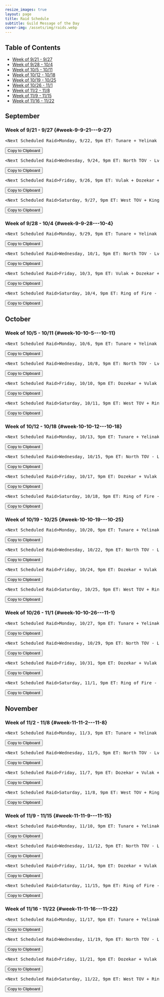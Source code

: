 ```yaml
---
resize_images: true
layout: page
title: Raid Schedule
subtitle: Guild Message of the Day
cover-img: /assets/img/raids.webp
---
```


## Table of Contents

- [Week of 9/21 - 9/27](#week-9-9-21---9-27)
- [Week of 9/28 - 10/4](#week-9-9-28---10-4)
- [Week of 10/5 - 10/11](#week-10-10-5---10-11)
- [Week of 10/12 - 10/18](#week-10-10-12---10-18)
- [Week of 10/19 - 10/25](#week-10-10-19---10-25)
- [Week of 10/26 - 11/1](#week-10-10-26---11-1)
- [Week of 11/2 - 11/8](#week-11-11-2---11-8)
- [Week of 11/9 - 11/15](#week-11-11-9---11-15)
- [Week of 11/16 - 11/22](#week-11-11-16---11-22)

## September


### Week of 9/21 - 9/27 {#week-9-9-21---9-27}

<div class="copy-text-container"><pre class="copy-text-content" id="copy-box-82d8fudcr">&lt;Next Scheduled Raid&gt;Monday, 9/22, 9pm ET: Tunare + Yelinak + Plane of Fear + HoT - Lv55+ to raid - Join us at FormerGlory.LOL</pre><button class="copy-button" onclick="copyText('copy-box-82d8fudcr')">Copy to Clipboard</button></div>

<div class="copy-text-container"><pre class="copy-text-content" id="copy-box-iknm2ians">&lt;Next Scheduled Raid&gt;Wednesday, 9/24, 9pm ET: North TOV - Lv55+ to raid - Join us at FormerGlory.LOL</pre><button class="copy-button" onclick="copyText('copy-box-iknm2ians')">Copy to Clipboard</button></div>

<div class="copy-text-container"><pre class="copy-text-content" id="copy-box-x8jvhwr9i">&lt;Next Scheduled Raid&gt;Friday, 9/26, 9pm ET: Vulak + Dozekar + Klandi & Zlandi + Sleeper's Tomb - Lv55+ to raid - Join us at FormerGlory.LOL</pre><button class="copy-button" onclick="copyText('copy-box-x8jvhwr9i')">Copy to Clipboard</button></div>

<div class="copy-text-container"><pre class="copy-text-content" id="copy-box-ql97ex98c">&lt;Next Scheduled Raid&gt;Saturday, 9/27, 9pm ET: West TOV + King Tormax & Vindi + Dain - Lv55+ to raid - Join us at FormerGlory.LOL</pre><button class="copy-button" onclick="copyText('copy-box-ql97ex98c')">Copy to Clipboard</button></div>


### Week of 9/28 - 10/4 {#week-9-9-28---10-4}

<div class="copy-text-container"><pre class="copy-text-content" id="copy-box-qvbh561u5">&lt;Next Scheduled Raid&gt;Monday, 9/29, 9pm ET: Tunare + Yelinak + Plane of Fear + HoT - Lv55+ to raid - Join us at FormerGlory.LOL</pre><button class="copy-button" onclick="copyText('copy-box-qvbh561u5')">Copy to Clipboard</button></div>

<div class="copy-text-container"><pre class="copy-text-content" id="copy-box-hif57amlr">&lt;Next Scheduled Raid&gt;Wednesday, 10/1, 9pm ET: North TOV - Lv55+ to raid - Join us at FormerGlory.LOL</pre><button class="copy-button" onclick="copyText('copy-box-hif57amlr')">Copy to Clipboard</button></div>

<div class="copy-text-container"><pre class="copy-text-content" id="copy-box-3p8uc7f4n">&lt;Next Scheduled Raid&gt;Friday, 10/3, 9pm ET: Vulak + Dozekar + Klandi & Zlandi + Sleeper's Tomb - Lv55+ to raid - Join us at FormerGlory.LOL</pre><button class="copy-button" onclick="copyText('copy-box-3p8uc7f4n')">Copy to Clipboard</button></div>

<div class="copy-text-container"><pre class="copy-text-content" id="copy-box-bpp18uumg">&lt;Next Scheduled Raid&gt;Saturday, 10/4, 9pm ET: Ring of Fire - Lv55+ to raid - Join us at FormerGlory.LOL</pre><button class="copy-button" onclick="copyText('copy-box-bpp18uumg')">Copy to Clipboard</button></div>


## October


### Week of 10/5 - 10/11 {#week-10-10-5---10-11}

<div class="copy-text-container"><pre class="copy-text-content" id="copy-box-8nufbnuae">&lt;Next Scheduled Raid&gt;Monday, 10/6, 9pm ET: Tunare + Yelinak + KT + Plane of Fear + HoT - Lv55+ to raid - Join us at FormerGlory.LOL</pre><button class="copy-button" onclick="copyText('copy-box-8nufbnuae')">Copy to Clipboard</button></div>

<div class="copy-text-container"><pre class="copy-text-content" id="copy-box-8ewdtmzis">&lt;Next Scheduled Raid&gt;Wednesday, 10/8, 9pm ET: North TOV - Lv55+ to raid - Join us at FormerGlory.LOL</pre><button class="copy-button" onclick="copyText('copy-box-8ewdtmzis')">Copy to Clipboard</button></div>

<div class="copy-text-container"><pre class="copy-text-content" id="copy-box-b8b91w5t2">&lt;Next Scheduled Raid&gt;Friday, 10/10, 9pm ET: Dozekar + Vulak + Klandi & Zlandi + AoW - Lv55+ to raid - Join us at FormerGlory.LOL</pre><button class="copy-button" onclick="copyText('copy-box-b8b91w5t2')">Copy to Clipboard</button></div>

<div class="copy-text-container"><pre class="copy-text-content" id="copy-box-7l76708bf">&lt;Next Scheduled Raid&gt;Saturday, 10/11, 9pm ET: West TOV + Ring War + Dain - Lv55+ to raid - Join us at FormerGlory.LOL</pre><button class="copy-button" onclick="copyText('copy-box-7l76708bf')">Copy to Clipboard</button></div>


### Week of 10/12 - 10/18 {#week-10-10-12---10-18}

<div class="copy-text-container"><pre class="copy-text-content" id="copy-box-jbbsrqlcf">&lt;Next Scheduled Raid&gt;Monday, 10/13, 9pm ET: Tunare + Yelinak + KT + Plane of Fear + HoT - Lv55+ to raid - Join us at FormerGlory.LOL</pre><button class="copy-button" onclick="copyText('copy-box-jbbsrqlcf')">Copy to Clipboard</button></div>

<div class="copy-text-container"><pre class="copy-text-content" id="copy-box-4v8ovn4fi">&lt;Next Scheduled Raid&gt;Wednesday, 10/15, 9pm ET: North TOV - Lv55+ to raid - Join us at FormerGlory.LOL</pre><button class="copy-button" onclick="copyText('copy-box-4v8ovn4fi')">Copy to Clipboard</button></div>

<div class="copy-text-container"><pre class="copy-text-content" id="copy-box-6fvp91idt">&lt;Next Scheduled Raid&gt;Friday, 10/17, 9pm ET: Dozekar + Vulak + AoW + Sleeper's Tomb - Lv55+ to raid - Join us at FormerGlory.LOL</pre><button class="copy-button" onclick="copyText('copy-box-6fvp91idt')">Copy to Clipboard</button></div>

<div class="copy-text-container"><pre class="copy-text-content" id="copy-box-v0fvp65tc">&lt;Next Scheduled Raid&gt;Saturday, 10/18, 9pm ET: Ring of Fire - Lv55+ to raid - Join us at FormerGlory.LOL</pre><button class="copy-button" onclick="copyText('copy-box-v0fvp65tc')">Copy to Clipboard</button></div>


### Week of 10/19 - 10/25 {#week-10-10-19---10-25}

<div class="copy-text-container"><pre class="copy-text-content" id="copy-box-hony53atp">&lt;Next Scheduled Raid&gt;Monday, 10/20, 9pm ET: Tunare + Yelinak + KT + Plane of Fear + HoT - Lv55+ to raid - Join us at FormerGlory.LOL</pre><button class="copy-button" onclick="copyText('copy-box-hony53atp')">Copy to Clipboard</button></div>

<div class="copy-text-container"><pre class="copy-text-content" id="copy-box-jnk9apwj1">&lt;Next Scheduled Raid&gt;Wednesday, 10/22, 9pm ET: North TOV - Lv55+ to raid - Join us at FormerGlory.LOL</pre><button class="copy-button" onclick="copyText('copy-box-jnk9apwj1')">Copy to Clipboard</button></div>

<div class="copy-text-container"><pre class="copy-text-content" id="copy-box-uaidgf3kf">&lt;Next Scheduled Raid&gt;Friday, 10/24, 9pm ET: Dozekar + Vulak + AoW + Sleeper's Tomb - Lv55+ to raid - Join us at FormerGlory.LOL</pre><button class="copy-button" onclick="copyText('copy-box-uaidgf3kf')">Copy to Clipboard</button></div>

<div class="copy-text-container"><pre class="copy-text-content" id="copy-box-jz6zfihlr">&lt;Next Scheduled Raid&gt;Saturday, 10/25, 9pm ET: West TOV + Ring War + Dain - Lv55+ to raid - Join us at FormerGlory.LOL</pre><button class="copy-button" onclick="copyText('copy-box-jz6zfihlr')">Copy to Clipboard</button></div>


### Week of 10/26 - 11/1 {#week-10-10-26---11-1}

<div class="copy-text-container"><pre class="copy-text-content" id="copy-box-1e86hc18h">&lt;Next Scheduled Raid&gt;Monday, 10/27, 9pm ET: Tunare + Yelinak + KT + Plane of Fear + HoT - Lv55+ to raid - Join us at FormerGlory.LOL</pre><button class="copy-button" onclick="copyText('copy-box-1e86hc18h')">Copy to Clipboard</button></div>

<div class="copy-text-container"><pre class="copy-text-content" id="copy-box-np7y0i431">&lt;Next Scheduled Raid&gt;Wednesday, 10/29, 9pm ET: North TOV - Lv55+ to raid - Join us at FormerGlory.LOL</pre><button class="copy-button" onclick="copyText('copy-box-np7y0i431')">Copy to Clipboard</button></div>

<div class="copy-text-container"><pre class="copy-text-content" id="copy-box-yonyh7z0t">&lt;Next Scheduled Raid&gt;Friday, 10/31, 9pm ET: Dozekar + Vulak + AoW + Sleeper's Tomb - Lv55+ to raid - Join us at FormerGlory.LOL</pre><button class="copy-button" onclick="copyText('copy-box-yonyh7z0t')">Copy to Clipboard</button></div>

<div class="copy-text-container"><pre class="copy-text-content" id="copy-box-o2e60ufdy">&lt;Next Scheduled Raid&gt;Saturday, 11/1, 9pm ET: Ring of Fire - Lv55+ to raid - Join us at FormerGlory.LOL</pre><button class="copy-button" onclick="copyText('copy-box-o2e60ufdy')">Copy to Clipboard</button></div>


## November


### Week of 11/2 - 11/8 {#week-11-11-2---11-8}

<div class="copy-text-container"><pre class="copy-text-content" id="copy-box-hhm4jvf9p">&lt;Next Scheduled Raid&gt;Monday, 11/3, 9pm ET: Tunare + Yelinak + KT + Plane of Fear + HoT - Lv55+ to raid - Join us at FormerGlory.LOL</pre><button class="copy-button" onclick="copyText('copy-box-hhm4jvf9p')">Copy to Clipboard</button></div>

<div class="copy-text-container"><pre class="copy-text-content" id="copy-box-l7ekji2k7">&lt;Next Scheduled Raid&gt;Wednesday, 11/5, 9pm ET: North TOV - Lv55+ to raid - Join us at FormerGlory.LOL</pre><button class="copy-button" onclick="copyText('copy-box-l7ekji2k7')">Copy to Clipboard</button></div>

<div class="copy-text-container"><pre class="copy-text-content" id="copy-box-2zyqexxtr">&lt;Next Scheduled Raid&gt;Friday, 11/7, 9pm ET: Dozekar + Vulak + AoW + Sleeper's Tomb - Lv55+ to raid - Join us at FormerGlory.LOL</pre><button class="copy-button" onclick="copyText('copy-box-2zyqexxtr')">Copy to Clipboard</button></div>

<div class="copy-text-container"><pre class="copy-text-content" id="copy-box-v2x515ab6">&lt;Next Scheduled Raid&gt;Saturday, 11/8, 9pm ET: West TOV + Ring War + Dain - Lv55+ to raid - Join us at FormerGlory.LOL</pre><button class="copy-button" onclick="copyText('copy-box-v2x515ab6')">Copy to Clipboard</button></div>


### Week of 11/9 - 11/15 {#week-11-11-9---11-15}

<div class="copy-text-container"><pre class="copy-text-content" id="copy-box-yt7jp9t1u">&lt;Next Scheduled Raid&gt;Monday, 11/10, 9pm ET: Tunare + Yelinak + KT + Plane of Fear + HoT - Lv55+ to raid - Join us at FormerGlory.LOL</pre><button class="copy-button" onclick="copyText('copy-box-yt7jp9t1u')">Copy to Clipboard</button></div>

<div class="copy-text-container"><pre class="copy-text-content" id="copy-box-zlejtzz6r">&lt;Next Scheduled Raid&gt;Wednesday, 11/12, 9pm ET: North TOV - Lv55+ to raid - Join us at FormerGlory.LOL</pre><button class="copy-button" onclick="copyText('copy-box-zlejtzz6r')">Copy to Clipboard</button></div>

<div class="copy-text-container"><pre class="copy-text-content" id="copy-box-m9yfrbtnw">&lt;Next Scheduled Raid&gt;Friday, 11/14, 9pm ET: Dozekar + Vulak + AoW + Sleeper's Tomb - Lv55+ to raid - Join us at FormerGlory.LOL</pre><button class="copy-button" onclick="copyText('copy-box-m9yfrbtnw')">Copy to Clipboard</button></div>

<div class="copy-text-container"><pre class="copy-text-content" id="copy-box-fudfjnq8g">&lt;Next Scheduled Raid&gt;Saturday, 11/15, 9pm ET: Ring of Fire - Lv55+ to raid - Join us at FormerGlory.LOL</pre><button class="copy-button" onclick="copyText('copy-box-fudfjnq8g')">Copy to Clipboard</button></div>


### Week of 11/16 - 11/22 {#week-11-11-16---11-22}

<div class="copy-text-container"><pre class="copy-text-content" id="copy-box-urqhndvib">&lt;Next Scheduled Raid&gt;Monday, 11/17, 9pm ET: Tunare + Yelinak + KT + Plane of Fear + HoT - Lv55+ to raid - Join us at FormerGlory.LOL</pre><button class="copy-button" onclick="copyText('copy-box-urqhndvib')">Copy to Clipboard</button></div>

<div class="copy-text-container"><pre class="copy-text-content" id="copy-box-wxlkoa0qy">&lt;Next Scheduled Raid&gt;Wednesday, 11/19, 9pm ET: North TOV - Lv55+ to raid - Join us at FormerGlory.LOL</pre><button class="copy-button" onclick="copyText('copy-box-wxlkoa0qy')">Copy to Clipboard</button></div>

<div class="copy-text-container"><pre class="copy-text-content" id="copy-box-ey51a9mam">&lt;Next Scheduled Raid&gt;Friday, 11/21, 9pm ET: Dozekar + Vulak + AoW + Sleeper's Tomb - Lv55+ to raid - Join us at FormerGlory.LOL</pre><button class="copy-button" onclick="copyText('copy-box-ey51a9mam')">Copy to Clipboard</button></div>

<div class="copy-text-container"><pre class="copy-text-content" id="copy-box-yxfsxeucv">&lt;Next Scheduled Raid&gt;Saturday, 11/22, 9pm ET: West TOV + Ring War + Dain - Lv55+ to raid - Join us at FormerGlory.LOL</pre><button class="copy-button" onclick="copyText('copy-box-yxfsxeucv')">Copy to Clipboard</button></div>

